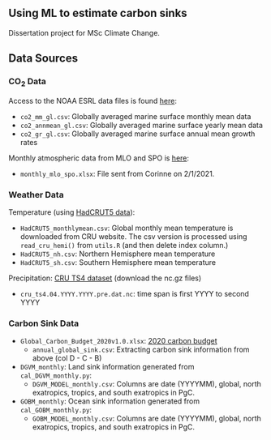 ## Using ML to estimate carbon sinks
Dissertation project for MSc Climate Change.

## Data Sources
### CO<sub>2</sub> Data
Access to the NOAA ESRL data files is found [here](https://www.esrl.noaa.gov/gmd/ccgg/trends/gl_data.html):
* `co2_mm_gl.csv`: Globally averaged marine surface monthly mean data
* `co2_annmean_gl.csv`: Globally averaged marine surface yearly mean data
* `co2_gr_gl.csv`: Globally averaged marine surface annual mean growth rates

Monthly atmospheric data from MLO and SPO is [here](https://scrippsco2.ucsd.edu/data/atmospheric_co2/mlo.html):
* `monthly_mlo_spo.xlsx`: File sent from Corinne on 2/1/2021.

### Weather Data
Temperature (using [HadCRUT5 data](https://crudata.uea.ac.uk/cru/data/temperature/)):
* `HadCRUT5_monthlymean.csv`: Global monthly mean temperature is downloaded from CRU website. The csv version is processed using `read_cru_hemi()` from `utils.R` (and then delete index column.)
* `HadCRUT5_nh.csv`: Northern Hemisphere mean temperature
* `HadCRUT5_sh.csv`: Southern Hemisphere mean temperature

Precipitation:
[CRU TS4 dataset](https://catalogue.ceda.ac.uk/uuid/89e1e34ec3554dc98594a5732622bce9) (download the nc.gz files)
* `cru_ts4.04.YYYY.YYYY.pre.dat.nc`: time span is first YYYY to second YYYY

### Carbon Sink Data
* `Global_Carbon_Budget_2020v1.0.xlsx`: [2020 carbon budget](https://www.icos-cp.eu/science-and-impact/global-carbon-budget/2020)
  * `annual_global_sink.csv`: Extracting carbon sink information from above (col D - C - B)
* `DGVM_monthly`: Land sink information generated from `cal_DGVM_monthly.py`:
  * `DGVM_MODEL_monthly.csv`: Columns are date (YYYYMM), global, north exatropics, tropics, and south exatropics in PgC.
* `GOBM_monthly`: Ocean sink information generated from `cal_GOBM_monthly.py`:
  * `GOBM_MODEL_monthly.csv`: Columns are date (YYYYMM), global, north exatropics, tropics, and south exatropics in PgC.
